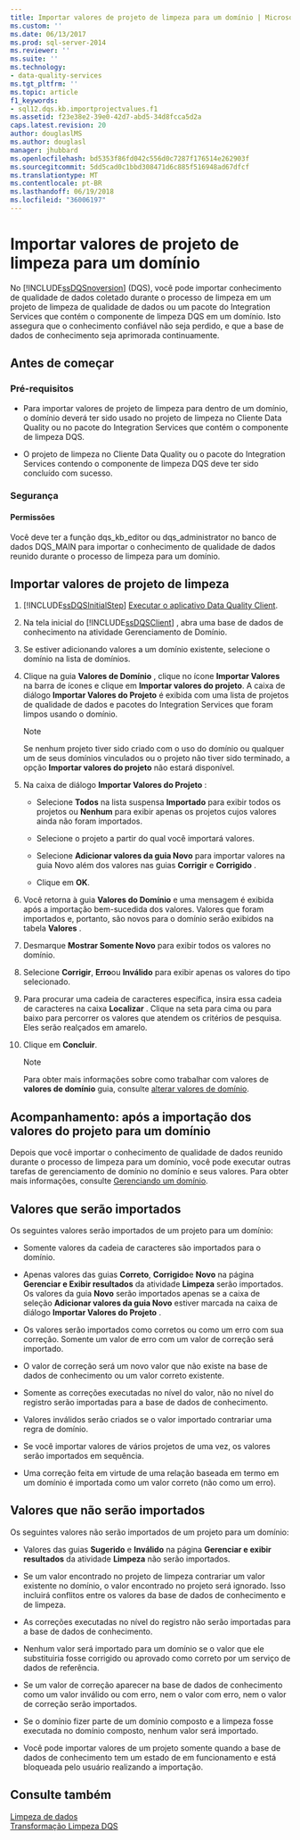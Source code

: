 ```yaml
---
title: Importar valores de projeto de limpeza para um domínio | Microsoft Docs
ms.custom: ''
ms.date: 06/13/2017
ms.prod: sql-server-2014
ms.reviewer: ''
ms.suite: ''
ms.technology:
- data-quality-services
ms.tgt_pltfrm: ''
ms.topic: article
f1_keywords:
- sql12.dqs.kb.importprojectvalues.f1
ms.assetid: f23e38e2-39e0-42d7-abd5-34d8fcca5d2a
caps.latest.revision: 20
author: douglaslMS
ms.author: douglasl
manager: jhubbard
ms.openlocfilehash: bd5353f86fd042c556d0c7287f176514e262903f
ms.sourcegitcommit: 5dd5cad0c1bbd308471d6c885f516948ad67dfcf
ms.translationtype: MT
ms.contentlocale: pt-BR
ms.lasthandoff: 06/19/2018
ms.locfileid: "36006197"
---
```

# <a name="import-cleansing-project-values-into-a-domain"></a>Importar valores de projeto de limpeza para um domínio
  No [!INCLUDE[ssDQSnoversion](../includes/ssdqsnoversion-md.md)] (DQS), você pode importar conhecimento de qualidade de dados coletado durante o processo de limpeza em um projeto de limpeza de qualidade de dados ou um pacote do Integration Services que contém o componente de limpeza DQS em um domínio. Isto assegura que o conhecimento confiável não seja perdido, e que a base de dados de conhecimento seja aprimorada continuamente.  
  
##  <a name="BeforeYouBegin"></a> Antes de começar  
  
###  <a name="Prerequisites"></a> Pré-requisitos  
  
-   Para importar valores de projeto de limpeza para dentro de um domínio, o domínio deverá ter sido usado no projeto de limpeza no Cliente Data Quality ou no pacote do Integration Services que contém o componente de limpeza DQS.  
  
-   O projeto de limpeza no Cliente Data Quality ou o pacote do Integration Services contendo o componente de limpeza DQS deve ter sido concluído com sucesso.  
  
###  <a name="Security"></a> Segurança  
  
####  <a name="Permissions"></a> Permissões  
 Você deve ter a função dqs_kb_editor ou dqs_administrator no banco de dados DQS_MAIN para importar o conhecimento de qualidade de dados reunido durante o processo de limpeza para um domínio.  
  
##  <a name="Import"></a> Importar valores de projeto de limpeza  
  
1.  [!INCLUDE[ssDQSInitialStep](../includes/ssdqsinitialstep-md.md)] [Executar o aplicativo Data Quality Client](../../2014/data-quality-services/run-the-data-quality-client-application.md).  
  
2.  Na tela inicial do [!INCLUDE[ssDQSClient](../includes/ssdqsclient-md.md)] , abra uma base de dados de conhecimento na atividade Gerenciamento de Domínio.  
  
3.  Se estiver adicionando valores a um domínio existente, selecione o domínio na lista de domínios.  
  
4.  Clique na guia **Valores de Domínio** , clique no ícone **Importar Valores** na barra de ícones e clique em **Importar valores do projeto**. A caixa de diálogo **Importar Valores do Projeto** é exibida com uma lista de projetos de qualidade de dados e pacotes do Integration Services que foram limpos usando o domínio.  
  
    > [!NOTE]  
    >  Se nenhum projeto tiver sido criado com o uso do domínio ou qualquer um de seus domínios vinculados ou o projeto não tiver sido terminado, a opção **Importar valores do projeto** não estará disponível.  
  
5.  Na caixa de diálogo **Importar Valores do Projeto** :  
  
    -   Selecione **Todos** na lista suspensa **Importado** para exibir todos os projetos ou **Nenhum** para exibir apenas os projetos cujos valores ainda não foram importados.  
  
    -   Selecione o projeto a partir do qual você importará valores.  
  
    -   Selecione **Adicionar valores da guia Novo** para importar valores na guia Novo além dos valores nas guias **Corrigir** e **Corrigido** .  
  
    -   Clique em **OK**.  
  
6.  Você retorna à guia **Valores do Domínio** e uma mensagem é exibida após a importação bem-sucedida dos valores. Valores que foram importados e, portanto, são novos para o domínio serão exibidos na tabela **Valores** .  
  
7.  Desmarque **Mostrar Somente Novo** para exibir todos os valores no domínio.  
  
8.  Selecione **Corrigir**, **Erro**ou **Inválido** para exibir apenas os valores do tipo selecionado.  
  
9. Para procurar uma cadeia de caracteres específica, insira essa cadeia de caracteres na caixa **Localizar** . Clique na seta para cima ou para baixo para percorrer os valores que atendem os critérios de pesquisa. Eles serão realçados em amarelo.  
  
10. Clique em **Concluir**.  
  
    > [!NOTE]  
    >  Para obter mais informações sobre como trabalhar com valores de **valores de domínio** guia, consulte [alterar valores de domínio](../../2014/data-quality-services/change-domain-values.md).  
  
##  <a name="FollowUp"></a> Acompanhamento: após a importação dos valores do projeto para um domínio  
 Depois que você importar o conhecimento de qualidade de dados reunido durante o processo de limpeza para um domínio, você pode executar outras tarefas de gerenciamento de domínio no domínio e seus valores. Para obter mais informações, consulte [Gerenciando um domínio](../../2014/data-quality-services/managing-a-domain.md).  
  
##  <a name="Values"></a> Valores que serão importados  
 Os seguintes valores serão importados de um projeto para um domínio:  
  
-   Somente valores da cadeia de caracteres são importados para o domínio.  
  
-   Apenas valores das guias **Correto**, **Corrigido**e **Novo** na página **Gerenciar e Exibir resultados** da atividade **Limpeza** serão importados. Os valores da guia **Novo** serão importados apenas se a caixa de seleção **Adicionar valores da guia Novo** estiver marcada na caixa de diálogo **Importar Valores do Projeto** .  
  
-   Os valores serão importados como corretos ou como um erro com sua correção. Somente um valor de erro com um valor de correção será importado.  
  
-   O valor de correção será um novo valor que não existe na base de dados de conhecimento ou um valor correto existente.  
  
-   Somente as correções executadas no nível do valor, não no nível do registro serão importadas para a base de dados de conhecimento.  
  
-   Valores inválidos serão criados se o valor importado contrariar uma regra de domínio.  
  
-   Se você importar valores de vários projetos de uma vez, os valores serão importados em sequência.  
  
-   Uma correção feita em virtude de uma relação baseada em termo em um domínio é importada como um valor correto (não como um erro).  
  
##  <a name="ValuesNot"></a> Valores que não serão importados  
 Os seguintes valores não serão importados de um projeto para um domínio:  
  
-   Valores das guias **Sugerido** e **Inválido** na página **Gerenciar e exibir resultados** da atividade **Limpeza** não serão importados.  
  
-   Se um valor encontrado no projeto de limpeza contrariar um valor existente no domínio, o valor encontrado no projeto será ignorado. Isso incluirá conflitos entre os valores da base de dados de conhecimento e de limpeza.  
  
-   As correções executadas no nível do registro não serão importadas para a base de dados de conhecimento.  
  
-   Nenhum valor será importado para um domínio se o valor que ele substituiria fosse corrigido ou aprovado como correto por um serviço de dados de referência.  
  
-   Se um valor de correção aparecer na base de dados de conhecimento como um valor inválido ou com erro, nem o valor com erro, nem o valor de correção serão importados.  
  
-   Se o domínio fizer parte de um domínio composto e a limpeza fosse executada no domínio composto, nenhum valor será importado.  
  
-   Você pode importar valores de um projeto somente quando a base de dados de conhecimento tem um estado de em funcionamento e está bloqueada pelo usuário realizando a importação.  
  
## <a name="see-also"></a>Consulte também  
 [Limpeza de dados](../../2014/data-quality-services/data-cleansing.md)   
 [Transformação Limpeza DQS](../integration-services/data-flow/transformations/dqs-cleansing-transformation.md)  
  
  
